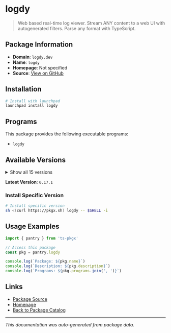 # logdy

> Web based real-time log viewer. Stream ANY content to a web UI with autogenerated filters. Parse any format with TypeScript.

## Package Information

- **Domain**: `logdy.dev`
- **Name**: `logdy`
- **Homepage**: Not specified
- **Source**: [View on GitHub](https://github.com/pkgxdev/pantry/tree/main/projects/logdy.dev/package.yml)

## Installation

```bash
# Install with launchpad
launchpad install logdy
```

## Programs

This package provides the following executable programs:

- `logdy`

## Available Versions

<details>
<summary>Show all 15 versions</summary>

- `0.17.1`, `0.17.0`, `0.16.0`, `0.15.0`, `0.14.1`
- `0.14.0`, `0.13.3`, `0.13.2`, `0.13.1`, `0.13.0`
- `0.12.2`, `0.12.0`, `0.11.0`, `0.10.0`, `0.9.0`

</details>

**Latest Version**: `0.17.1`

### Install Specific Version

```bash
# Install specific version
sh <(curl https://pkgx.sh) logdy -- $SHELL -i
```

## Usage Examples

```typescript
import { pantry } from 'ts-pkgx'

// Access this package
const pkg = pantry.logdy

console.log(`Package: ${pkg.name}`)
console.log(`Description: ${pkg.description}`)
console.log(`Programs: ${pkg.programs.join(', ')}`)
```

## Links

- [Package Source](https://github.com/pkgxdev/pantry/tree/main/projects/logdy.dev/package.yml)
- [Homepage](#)
- [Back to Package Catalog](../../package-catalog.md)

---

*This documentation was auto-generated from package data.*
